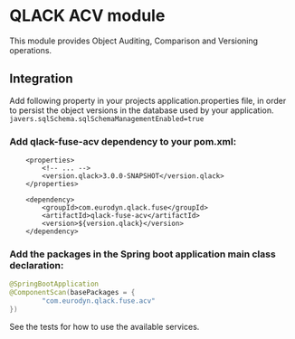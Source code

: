 # QLACK ACV module

This module provides Object Auditing, Comparison and Versioning operations.

## Integration
Add following property in your projects application.properties file, in order to persist the 
object versions in the database used by your application.
`javers.sqlSchema.sqlSchemaManagementEnabled=true`

### Add qlack-fuse-acv dependency to your pom.xml:
```
    <properties>
        <!-- ... -->
        <version.qlack>3.0.0-SNAPSHOT</version.qlack>
    </properties>

    <dependency>
        <groupId>com.eurodyn.qlack.fuse</groupId>
        <artifactId>qlack-fuse-acv</artifactId>
        <version>${version.qlack}</version>
    </dependency>
```

### Add the packages in the Spring boot application main class declaration:
```java
@SpringBootApplication
@ComponentScan(basePackages = {
        "com.eurodyn.qlack.fuse.acv"
})
```

See the tests for how to use the available services.